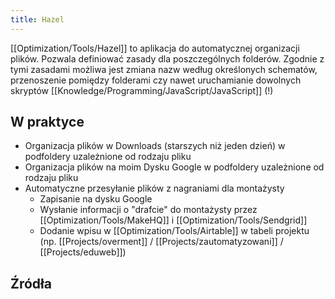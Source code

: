 ```yaml
---
title: Hazel
---
```


[[Optimization/Tools/Hazel]] to aplikacja do automatycznej organizacji plików. Pozwala definiować zasady dla poszczególnych folderów. Zgodnie z tymi zasadami możliwa jest zmiana nazw według określonych schematów, przenoszenie pomiędzy folderami czy nawet uruchamianie dowolnych skryptów [[Knowledge/Programming/JavaScript/JavaScript]] (!)

## W praktyce
- Organizacja plików w Downloads (starszych niż jeden dzień) w podfoldery uzależnione od rodzaju pliku
- Organizacja plików na moim Dysku Google w podfoldery uzależnione od rodzaju pliku
- Automatyczne przesyłanie plików z nagraniami dla montażysty
	- Zapisanie na dysku Google
	- Wysłanie informacji o "drafcie" do montażysty przez [[Optimization/Tools/MakeHQ]] i [[Optimization/Tools/Sendgrid]]
	- Dodanie wpisu w [[Optimization/Tools/Airtable]] w tabeli projektu (np. [[Projects/overment]] / [[Projects/zautomatyzowani]] / [[Projects/eduweb]])

## Źródła